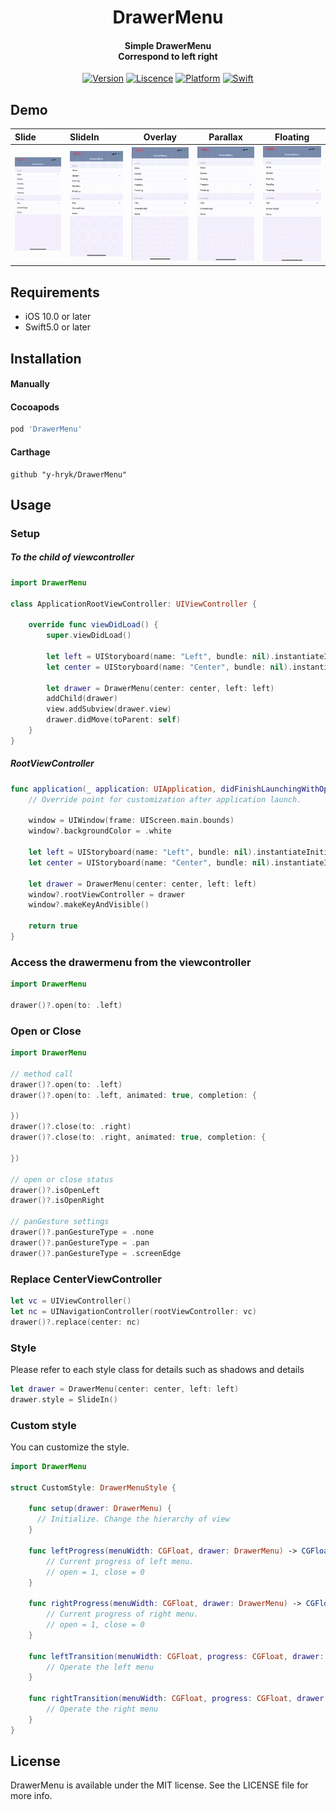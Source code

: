 <H1 align="center">
DrawerMenu
</H1>
<H4 align="center">
Simple DrawerMenu<br>
Correspond to left right
</H4>

<p align="center">
<a href="https://cocoapods.org/pods/DrawerMenu"><img alt="Version" src="https://img.shields.io/cocoapods/v/DrawerMenu.svg?style=flat"></a>
<a href=""><img alt="Liscence" src="https://img.shields.io/cocoapods/l/Drawer.svg?style=flat"></a>
<a href="https://developer.apple.com/"><img alt="Platform" src="https://img.shields.io/badge/platform-iOS-green.svg"/></a>
<a href="https://developer.apple.com/swift"><img alt="Swift" src="https://img.shields.io/badge/language-Swift-orange.svg"/></a>
</p>

## Demo
| Slide                      | SlideIn                      | Overlay                      | Parallax                      | Floating                      |
|:-------------------------- |:---------------------------- | ---------------------------- | ----------------------------- | ----------------------------- |
| ![](Screenshots/slide.gif) | ![](Screenshots/slideIn.gif) | ![](Screenshots/overlay.gif) | ![](Screenshots/parallax.gif) | ![](Screenshots/floating.gif) |


## Requirements
- iOS 10.0 or later
- Swift5.0 or later


## Installation

#### Manually

#### Cocoapods

```ruby
pod 'DrawerMenu'
```

#### Carthage
```
github "y-hryk/DrawerMenu"
```

## Usage

### Setup
##### To the child of viewcontroller

```swift
import DrawerMenu

class ApplicationRootViewController: UIViewController {

    override func viewDidLoad() {
        super.viewDidLoad()

        let left = UIStoryboard(name: "Left", bundle: nil).instantiateInitialViewController()!
        let center = UIStoryboard(name: "Center", bundle: nil).instantiateInitialViewController()!

        let drawer = DrawerMenu(center: center, left: left)
        addChild(drawer)
        view.addSubview(drawer.view)
        drawer.didMove(toParent: self)
    }
}
```

##### RootViewController
```swift
func application(_ application: UIApplication, didFinishLaunchingWithOptions launchOptions: [UIApplication.LaunchOptionsKey: Any]?) -> Bool {
    // Override point for customization after application launch.

    window = UIWindow(frame: UIScreen.main.bounds)
    window?.backgroundColor = .white

    let left = UIStoryboard(name: "Left", bundle: nil).instantiateInitialViewController()!
    let center = UIStoryboard(name: "Center", bundle: nil).instantiateInitialViewController()!

    let drawer = DrawerMenu(center: center, left: left)
    window?.rootViewController = drawer
    window?.makeKeyAndVisible()

    return true
}
```

### Access the drawermenu from the viewcontroller
```swift
import DrawerMenu

drawer()?.open(to: .left)
```

### Open or Close
```swift
import DrawerMenu

// method call
drawer()?.open(to: .left)
drawer()?.open(to: .left, animated: true, completion: {

})
drawer()?.close(to: .right)
drawer()?.close(to: .right, animated: true, completion: {

})

// open or close status
drawer()?.isOpenLeft
drawer()?.isOpenRight

// panGesture settings
drawer()?.panGestureType = .none
drawer()?.panGestureType = .pan
drawer()?.panGestureType = .screenEdge
```

### Replace CenterViewController
```swift
let vc = UIViewController()
let nc = UINavigationController(rootViewController: vc)
drawer()?.replace(center: nc)
```

### Style
Please refer to each style class for details such as shadows and details
```swift
let drawer = DrawerMenu(center: center, left: left)
drawer.style = SlideIn()
```

### Custom style
You can customize the style.
```swift
import DrawerMenu

struct CustomStyle: DrawerMenuStyle {

    func setup(drawer: DrawerMenu) {
      // Initialize. Change the hierarchy of view
    }

    func leftProgress(menuWidth: CGFloat, drawer: DrawerMenu) -> CGFloat {
        // Current progress of left menu.
        // open = 1, close = 0
    }

    func rightProgress(menuWidth: CGFloat, drawer: DrawerMenu) -> CGFloat {
        // Current progress of right menu.
        // open = 1, close = 0
    }

    func leftTransition(menuWidth: CGFloat, progress: CGFloat, drawer: DrawerMenu) {
        // Operate the left menu
    }

    func rightTransition(menuWidth: CGFloat, progress: CGFloat, drawer: DrawerMenu) {
        // Operate the right menu
    }
}
```

## License

DrawerMenu is available under the MIT license. See the LICENSE file for more info.
